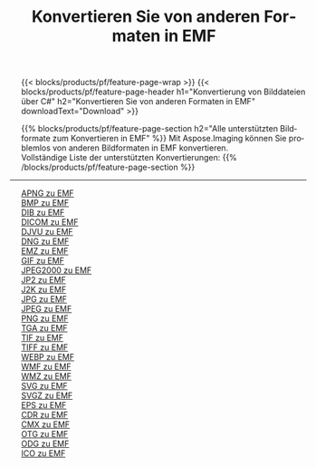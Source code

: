 ﻿---
title: Konvertieren Sie von anderen Formaten in EMF 
weight: 3920
url: /de/net/conversion/to/emf 
lang: de
langdirlevel: 2
locales: zh-hans,ja,it,ru,de,es,fr,nl,id,lt,pl,pt,vi,tr,ko,zh-hant,ar,hi,th,sv,cs,uk,he
description: Mit Aspose.Imaging können Sie problemlos von anderen Formaten in EMF konvertieren
---

{{< blocks/products/pf/feature-page-wrap >}}
{{< blocks/products/pf/feature-page-header h1="Konvertierung von Bilddateien über C#" h2="Konvertieren Sie von anderen Formaten in EMF" downloadText="Download" >}}


{{% blocks/products/pf/feature-page-section  h2="Alle unterstützten Bildformate zum Konvertieren in EMF" %}}
Mit Aspose.Imaging können Sie problemlos von anderen Bildformaten in EMF konvertieren.
<br/>
Vollständige Liste der unterstützten Konvertierungen:
{{% /blocks/products/pf/feature-page-section %}}
<div class="container-fluid productfamilypage bg-gray">
    <div class="convertypes bg-gray agp-content section">
        <div class="container">
		<hr style="margin-left:-20px;"/>
		<div class="row other-converters">
		    <div class='col-md-2 other-converter remove-lp remove-rp'><a href="/imaging/de/net/conversion/apng-to-emf" >APNG zu EMF</a></div>
<div class='col-md-2 other-converter remove-lp remove-rp'><a href="/imaging/de/net/conversion/bmp-to-emf" >BMP zu EMF</a></div>
<div class='col-md-2 other-converter remove-lp remove-rp'><a href="/imaging/de/net/conversion/dib-to-emf" >DIB zu EMF</a></div>
<div class='col-md-2 other-converter remove-lp remove-rp'><a href="/imaging/de/net/conversion/dicom-to-emf" >DICOM zu EMF</a></div>
<div class='col-md-2 other-converter remove-lp remove-rp'><a href="/imaging/de/net/conversion/djvu-to-emf" >DJVU zu EMF</a></div>
<div class='col-md-2 other-converter remove-lp remove-rp'><a href="/imaging/de/net/conversion/dng-to-emf" >DNG zu EMF</a></div>
<div class='col-md-2 other-converter remove-lp remove-rp'><a href="/imaging/de/net/conversion/emz-to-emf" >EMZ zu EMF</a></div>
<div class='col-md-2 other-converter remove-lp remove-rp'><a href="/imaging/de/net/conversion/gif-to-emf" >GIF zu EMF</a></div>
<div class='col-md-2 other-converter remove-lp remove-rp'><a href="/imaging/de/net/conversion/jpeg2000-to-emf" >JPEG2000 zu EMF</a></div>
<div class='col-md-2 other-converter remove-lp remove-rp'><a href="/imaging/de/net/conversion/jp2-to-emf" >JP2 zu EMF</a></div>
<div class='col-md-2 other-converter remove-lp remove-rp'><a href="/imaging/de/net/conversion/j2k-to-emf" >J2K zu EMF</a></div>
<div class='col-md-2 other-converter remove-lp remove-rp'><a href="/imaging/de/net/conversion/jpg-to-emf" >JPG zu EMF</a></div>
<div class='col-md-2 other-converter remove-lp remove-rp'><a href="/imaging/de/net/conversion/jpeg-to-emf" >JPEG zu EMF</a></div>
<div class='col-md-2 other-converter remove-lp remove-rp'><a href="/imaging/de/net/conversion/png-to-emf" >PNG zu EMF</a></div>
<div class='col-md-2 other-converter remove-lp remove-rp'><a href="/imaging/de/net/conversion/tga-to-emf" >TGA zu EMF</a></div>
<div class='col-md-2 other-converter remove-lp remove-rp'><a href="/imaging/de/net/conversion/tif-to-emf" >TIF zu EMF</a></div>
<div class='col-md-2 other-converter remove-lp remove-rp'><a href="/imaging/de/net/conversion/tiff-to-emf" >TIFF zu EMF</a></div>
<div class='col-md-2 other-converter remove-lp remove-rp'><a href="/imaging/de/net/conversion/webp-to-emf" >WEBP zu EMF</a></div>
<div class='col-md-2 other-converter remove-lp remove-rp'><a href="/imaging/de/net/conversion/wmf-to-emf" >WMF zu EMF</a></div>
<div class='col-md-2 other-converter remove-lp remove-rp'><a href="/imaging/de/net/conversion/wmz-to-emf" >WMZ zu EMF</a></div>
<div class='col-md-2 other-converter remove-lp remove-rp'><a href="/imaging/de/net/conversion/svg-to-emf" >SVG zu EMF</a></div>
<div class='col-md-2 other-converter remove-lp remove-rp'><a href="/imaging/de/net/conversion/svgz-to-emf" >SVGZ zu EMF</a></div>
<div class='col-md-2 other-converter remove-lp remove-rp'><a href="/imaging/de/net/conversion/eps-to-emf" >EPS zu EMF</a></div>
<div class='col-md-2 other-converter remove-lp remove-rp'><a href="/imaging/de/net/conversion/cdr-to-emf" >CDR zu EMF</a></div>
<div class='col-md-2 other-converter remove-lp remove-rp'><a href="/imaging/de/net/conversion/cmx-to-emf" >CMX zu EMF</a></div>
<div class='col-md-2 other-converter remove-lp remove-rp'><a href="/imaging/de/net/conversion/otg-to-emf" >OTG zu EMF</a></div>
<div class='col-md-2 other-converter remove-lp remove-rp'><a href="/imaging/de/net/conversion/odg-to-emf" >ODG zu EMF</a></div>
<div class='col-md-2 other-converter remove-lp remove-rp'><a href="/imaging/de/net/conversion/ico-to-emf" >ICO zu EMF</a></div>
                </div>
        </div>
    </div>
</div>
<br/>

